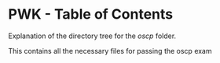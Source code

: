 # PWK - Table of Contents

Explanation of the directory tree for the *oscp* folder. 

This contains all the necessary files for passing the oscp exam

